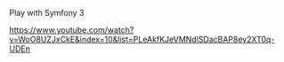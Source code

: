 Play with Symfony 3

https://www.youtube.com/watch?v=WoO8UZJxCkE&index=10&list=PLeAkfKJeVMNdlSDacBAP8ey2XT0q-UDEn